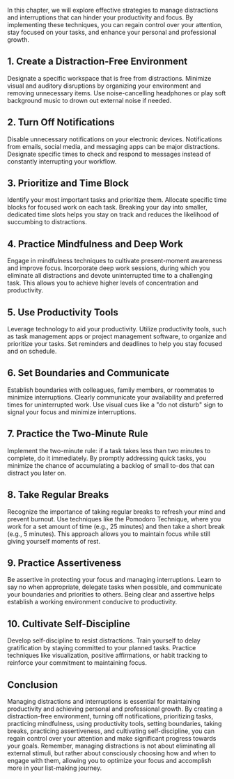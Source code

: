 
In this chapter, we will explore effective strategies to manage distractions and interruptions that can hinder your productivity and focus. By implementing these techniques, you can regain control over your attention, stay focused on your tasks, and enhance your personal and professional growth.

**1. Create a Distraction-Free Environment**
--------------------------------------------

Designate a specific workspace that is free from distractions. Minimize visual and auditory disruptions by organizing your environment and removing unnecessary items. Use noise-cancelling headphones or play soft background music to drown out external noise if needed.

**2. Turn Off Notifications**
-----------------------------

Disable unnecessary notifications on your electronic devices. Notifications from emails, social media, and messaging apps can be major distractions. Designate specific times to check and respond to messages instead of constantly interrupting your workflow.

**3. Prioritize and Time Block**
--------------------------------

Identify your most important tasks and prioritize them. Allocate specific time blocks for focused work on each task. Breaking your day into smaller, dedicated time slots helps you stay on track and reduces the likelihood of succumbing to distractions.

**4. Practice Mindfulness and Deep Work**
-----------------------------------------

Engage in mindfulness techniques to cultivate present-moment awareness and improve focus. Incorporate deep work sessions, during which you eliminate all distractions and devote uninterrupted time to a challenging task. This allows you to achieve higher levels of concentration and productivity.

**5. Use Productivity Tools**
-----------------------------

Leverage technology to aid your productivity. Utilize productivity tools, such as task management apps or project management software, to organize and prioritize your tasks. Set reminders and deadlines to help you stay focused and on schedule.

**6. Set Boundaries and Communicate**
-------------------------------------

Establish boundaries with colleagues, family members, or roommates to minimize interruptions. Clearly communicate your availability and preferred times for uninterrupted work. Use visual cues like a "do not disturb" sign to signal your focus and minimize interruptions.

**7. Practice the Two-Minute Rule**
-----------------------------------

Implement the two-minute rule: if a task takes less than two minutes to complete, do it immediately. By promptly addressing quick tasks, you minimize the chance of accumulating a backlog of small to-dos that can distract you later on.

**8. Take Regular Breaks**
--------------------------

Recognize the importance of taking regular breaks to refresh your mind and prevent burnout. Use techniques like the Pomodoro Technique, where you work for a set amount of time (e.g., 25 minutes) and then take a short break (e.g., 5 minutes). This approach allows you to maintain focus while still giving yourself moments of rest.

**9. Practice Assertiveness**
-----------------------------

Be assertive in protecting your focus and managing interruptions. Learn to say no when appropriate, delegate tasks when possible, and communicate your boundaries and priorities to others. Being clear and assertive helps establish a working environment conducive to productivity.

**10. Cultivate Self-Discipline**
---------------------------------

Develop self-discipline to resist distractions. Train yourself to delay gratification by staying committed to your planned tasks. Practice techniques like visualization, positive affirmations, or habit tracking to reinforce your commitment to maintaining focus.

**Conclusion**
--------------

Managing distractions and interruptions is essential for maintaining productivity and achieving personal and professional growth. By creating a distraction-free environment, turning off notifications, prioritizing tasks, practicing mindfulness, using productivity tools, setting boundaries, taking breaks, practicing assertiveness, and cultivating self-discipline, you can regain control over your attention and make significant progress towards your goals. Remember, managing distractions is not about eliminating all external stimuli, but rather about consciously choosing how and when to engage with them, allowing you to optimize your focus and accomplish more in your list-making journey.
